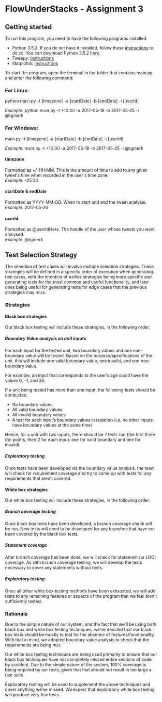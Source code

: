 # FlowUnderStacks - Assignment 3

## Getting started  
To run this program, you need to have the following programs installed: 
- Python 3.5.2. If you do not have it installed, follow these [instructions](https://www.howtogeek.com/197947/how-to-install-python-on-windows/) to do so. You can download Python 3.5.2 [here](https://www.python.org/downloads/release/python-352/).
- Tweepy: [Instructions](https://github.com/tweepy/tweepy/blob/master/README.md)
- Matplotlib: [Instructions](https://github.com/ehmatthes/pcc/blob/master/chapter_15/README.md)

To start the program, open the terminal in the folder that contains main.py and enter the following command:

### For Linux:
python main.py -t [timezone] -a [startDate] -b [endDate] -i [userId]

*Example*: python main.py -t +10:00 -a 2017-05-18 -b 2017-05-25 -i @rgmerk
### For Windows:
main.py -t [timezone] -a [startDate] -b [endDate] -i [userId]
  
*Example:* main.py -t +10:00 -a 2017-05-18 -b 2017-05-25 -i @rgmerk
#### timezone
Formatted as +/-HH:MM. This is the amount of time to add to any given tweet's time when recorded in the user's time zone.   
*Example:* -05:30

#### startDate & endDate 
Formatted as YYYY-MM-DD. When to start and end the tweet analysis.   
*Example:* 2017-05-20

#### userId
Formatted as @userIdHere. The handle of the user whose tweets you want analysed.  
*Example:* @rgmerk



## Test Selection Strategy
The selection of test cases will involve multiple selection strategies. These strategies will be defined in a specific order of execution when generating test cases, with the intention of earlier strategies being more specific and generating tests for the most common and useful functionality, and later ones being useful for generating tests for edge cases that the previous strategies may miss.

### Strategies 

#### Black box strategies 
Our black box testing will include these strategies, in the following order: 
##### Boundary Value analysis on unit inputs 
For each input for the tested unit, two boundary values and one non-boundary value will be tested. Based on the purpose/specifications of the unit, this will include one valid boundary value, one invalid, and one non-boundary value.  
  
For example, an input that corresponds to the user&rsquo;s age could have the values 0, -1, and 30.  
   
If a unit being tested has more than one input, the following tests should be conducted:  
* No boundary values  
* All valid boundary values  
* All invalid boundary values  
* A test for each input&rsquo;s boundary values in isolation (i.e. no other inputs have boundary values at the same time)  

Hence, for a unit with two inputs, there should be 7 tests run (the first three dot points, then 2 for each input: one for valid boundary and one for invalid).

##### Exploratory testing 
Once tests have been developed via the boundary value analysis, the team will check for requirement coverage and try to come up with tests for any requirements that aren&rsquo;t covered. 

#### White box strategies 
Our white box testing will include these strategies, in the following order: 
##### Branch coverage testing 
Once black box tests have been developed, a branch coverage check will be run. New tests will need to be developed for any branches that have not been covered by the black box tests. 

##### Statement coverage
After branch coverage has been done, we will check for statement (or LOC) coverage. As with branch coverage testing, we will develop the tests necessary to cover any statements without tests.

##### Exploratory testing
Once all other white box testing methods have been exhausted, we will add tests to any remaining features or aspects of the program that we feel aren’t sufficiently tested. 

### Rationale
Due to the simple nature of our system, and the fact that we’ll be using both black box and white box testing techniques, we&rsquo;ve decided that our black box tests should be mostly to test for the absence of features/functionality. With that in mind, we adopted boundary value analysis to check that the requirements are being met.   
  
Our white box testing techniques are being used primarily to ensure that our black box techniques have not completely missed entire sections of code by accident. Due to the simple nature of the system, 100% coverage is being required by our tests, given that that should not result in too large a test suite.   
  
Exploratory testing will be used to supplement the above techniques and cover anything we&rsquo;ve missed. We expect that exploratory white box testing will produce very few tests.